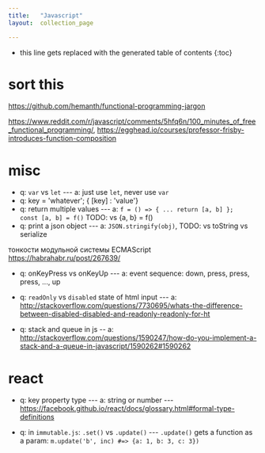 ```yaml
---
title:   "Javascript"
layout:  collection_page

---
```


* this line gets replaced with the generated table of contents
{:toc}

# sort this

<https://github.com/hemanth/functional-programming-jargon>

<https://www.reddit.com/r/javascript/comments/5hfq6n/100_minutes_of_free_functional_programming/>, <https://egghead.io/courses/professor-frisby-introduces-function-composition>


# misc

- q: `var` vs `let` --- a: just use `let`, never use `var`
- q: key = 'whatever'; { [key] : 'value'}
- q: return multiple values --- a: `f = () => { ... return [a, b] };  const [a, b] = f()` TODO: vs {a, b} = f() 
- q: print a json object --- a: `JSON.stringify(obj)`, TODO: vs toString vs serialize

тонкости модульной системы ECMAScript <https://habrahabr.ru/post/267639/>

- q: onKeyPress vs onKeyUp --- a: event sequence: down, press, press, press, ..., up

- q: `readOnly` vs `disabled` state of html input --- a: <http://stackoverflow.com/questions/7730695/whats-the-difference-between-disabled-disabled-and-readonly-readonly-for-ht>

- q: stack and queue in js -- a: <http://stackoverflow.com/questions/1590247/how-do-you-implement-a-stack-and-a-queue-in-javascript/1590262#1590262> 

# react 

- q: key property type --- a: string or number --- <https://facebook.github.io/react/docs/glossary.html#formal-type-definitions>

- q: in `immutable.js`: `.set()` vs `.update()` --- `.update()` gets a function as a param: `m.update('b', inc) #=> {a: 1, b: 3, c: 3})`
